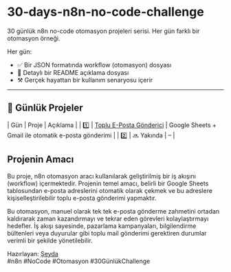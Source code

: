 # 30-days-n8n-no-code-challenge
30 günlük n8n no-code otomasyon projeleri serisi. Her gün farklı bir otomasyon örneği.

Her gün:
- ✅ Bir JSON formatında workflow (otomasyon) dosyası
- 📄 Detaylı bir README açıklama dosyası
- ⚒️ Gerçek hayattan bir kullanım senaryosu içerir

---

## 📅 Günlük Projeler

| Gün | Proje | Açıklama |
| 1️⃣ | [Toplu E-Posta Gönderici](./day01-bulk-email-sender) | Google Sheets + Gmail ile otomatik e-posta gönderimi |
| 2️⃣ | 🔜 Yakında | – |

## Projenin Amacı
Bu proje, n8n otomasyon aracı kullanılarak geliştirilmiş bir iş akışını (workflow) içermektedir. Projenin temel amacı, belirli bir Google Sheets tablosundan e-posta adreslerini otomatik olarak çekmek ve bu adreslere kişiselleştirilebilir toplu e-posta gönderimi yapmaktır.

Bu otomasyon, manuel olarak tek tek e-posta gönderme zahmetini ortadan kaldırarak zaman kazandırmayı ve tekrar eden görevleri kolaylaştırmayı hedefler. İş akışı sayesinde, pazarlama kampanyaları, bilgilendirme bültenleri veya duyurular gibi toplu mail gönderimi gerektiren durumlar verimli bir şekilde yönetilebilir.
  
Hazırlayan: [Şeyda](https://github.com/seydanurnazli)  
#n8n #NoCode #Otomasyon #30GünlükChallenge
